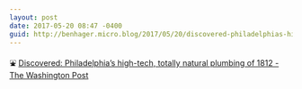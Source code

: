 ```yaml
---
layout: post
date: 2017-05-20 08:47 -0400
guid: http://benhager.micro.blog/2017/05/20/discovered-philadelphias-hightech.html
---
```

⛲️ [Discovered: Philadelphia’s high-tech, totally natural plumbing of 1812 - The Washington Post](https://www.washingtonpost.com/news/retropolis/wp/2017/05/06/discovered-philadelphias-high-tech-totally-natural-plumbing-of-1812/)
